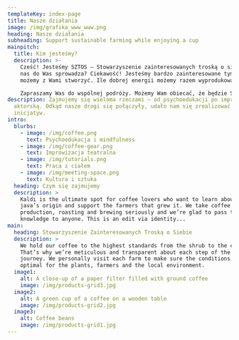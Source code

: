 ```yaml
---
templateKey: index-page
title: Nasze działania
image: /img/grafika_www_www.png
heading: Nasze działania
subheading: Support sustainable farming while enjoying a cup
mainpitch:
  title: Kim jesteśmy?
  description: >-
    Cześć! Jesteśmy SZTOS – Stowarzyszenie zainteresowanych troską o siebie. Co
    nas do Was sprowadza? Ciekawość! Jesteśmy bardzo zainteresowane tym, co
    możemy z Wami stworzyć. Ile dobrej energii możemy razem wyprodukować. 

    Zapraszamy Was do wspólnej podróży. Możemy Wam obiecać, że będzie SZTOS! 🧡👊
description: Zajmujemy się wieloma rzeczami – od psychoedukacji po improwizację
  aktorską. Odkąd nasze drogi się połączyły, udało nam się zrealizować już kilka
  inicjatyw.
intro:
  blurbs:
    - image: /img/coffee.png
      text: Psychoedukacja i mindfulness
    - image: /img/coffee-gear.png
      text: Improwizacja teatralna
    - image: /img/tutorials.png
      text: Praca z ciałem
    - image: /img/meeting-space.png
      text: Kultura i sztuka
  heading: Czym się zajmujemy
  description: >
    Kaldi is the ultimate spot for coffee lovers who want to learn about their
    java’s origin and support the farmers that grew it. We take coffee
    production, roasting and brewing seriously and we’re glad to pass that
    knowledge to anyone. This is an edit via identity...
main:
  heading: Stowarzyszenie Zainteresowanych Troską o Siebie
  description: >
    We hold our coffee to the highest standards from the shrub to the cup.
    That’s why we’re meticulous and transparent about each step of the coffee’s
    journey. We personally visit each farm to make sure the conditions are
    optimal for the plants, farmers and the local environment.
  image1:
    alt: A close-up of a paper filter filled with ground coffee
    image: /img/products-grid3.jpg
  image2:
    alt: A green cup of a coffee on a wooden table
    image: /img/products-grid2.jpg
  image3:
    alt: Coffee beans
    image: /img/products-grid1.jpg
---
```

